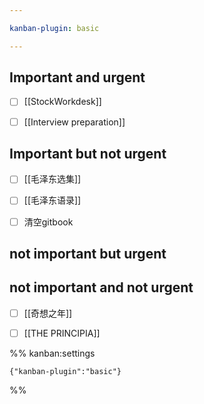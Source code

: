 ```yaml
---

kanban-plugin: basic

---
```


## Important and urgent

- [ ] [[StockWorkdesk]]
- [ ] [[Interview preparation]]


## Important but not urgent

- [ ] [[毛泽东选集]]
- [ ] [[毛泽东语录]]
- [ ] 清空gitbook


## not important but urgent



## not important and not urgent

- [ ] [[奇想之年]]
- [ ] [[THE PRINCIPIA]]




%% kanban:settings
```
{"kanban-plugin":"basic"}
```
%%